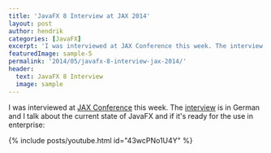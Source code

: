 ```yaml
---
title: 'JavaFX 8 Interview at JAX 2014'
layout: post
author: hendrik
categories: [JavaFX]
excerpt: 'I was interviewed at JAX Conference this week. The interview is in German and I talk about the current state of JavaFX and if it''s ready for the use in enterprise.'
featuredImage: sample-5
permalink: '2014/05/javafx-8-interview-jax-2014/'
header:
  text: JavaFX 8 Interview
  image: sample
---
```

I was interviewed at [JAX Conference](http://jax.de/2014/) this week. The [interview](http://jaxenter.de/videos/JavaFX-8-wo-stehen-wir-wo-geht-hin-173516) is in German and I talk about the current state of JavaFX and if it's ready for the use in enterprise:

{% include posts/youtube.html id="43wcPNo1U4Y" %}
